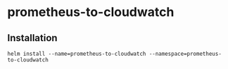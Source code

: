 # prometheus-to-cloudwatch

## Installation

```
helm install --name=prometheus-to-cloudwatch --namespace=prometheus-to-cloudwatch
```
